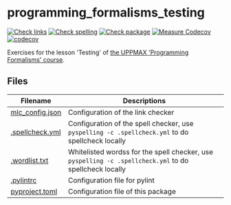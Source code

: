 # programming_formalisms_testing

[![Check links](https://github.com/richelbilderbeek/programming_formalisms_testing/actions/workflows/check_links.yaml/badge.svg?branch=master)](https://github.com/richelbilderbeek/programming_formalisms_testing/actions/workflows/check_links.yaml)
[![Check spelling](https://github.com/richelbilderbeek/programming_formalisms_testing/actions/workflows/check_spelling.yaml/badge.svg?branch=master)](https://github.com/richelbilderbeek/programming_formalisms_testing/actions/workflows/check_spelling.yaml)
[![Check package](https://github.com/richelbilderbeek/programming_formalisms_testing/actions/workflows/check_package.yml/badge.svg?branch=master)](https://github.com/richelbilderbeek/programming_formalisms_testing/actions/workflows/check_package.yml)
[![Measure Codecov](https://github.com/richelbilderbeek/programming_formalisms_testing/actions/workflows/measure_coverage.yml/badge.svg?branch=master)](https://github.com/richelbilderbeek/programming_formalisms_testing/actions/workflows/measure_coverage.yml)
[![codecov](https://codecov.io/gh/richelbilderbeek/programming_formalisms_testing/branch/master/graph/badge.svg?token=K4FIPOQ5ZH)](https://codecov.io/gh/richelbilderbeek/programming_formalisms_testing)

Exercises for the lesson 'Testing'
of [the UPPMAX 'Programming Formalisms' course](https://github.com/UPPMAX/programming_formalisms).

## Files

Filename                           |Descriptions
-----------------------------------|------------------------------------------------------------------------------------------------------
[mlc_config.json](mlc_config.json) |Configuration of the link checker
[.spellcheck.yml](.spellcheck.yml) |Configuration of the spell checker, use `pyspelling -c .spellcheck.yml` to do spellcheck locally
[.wordlist.txt](.wordlist.txt)     |Whitelisted wordss for the spell checker, use `pyspelling -c .spellcheck.yml` to do spellcheck locally
[.pylintrc](.pylintrc)             |Configuration file for pylint
[pyproject.toml](pyproject.toml)   |Configuration file of this package

